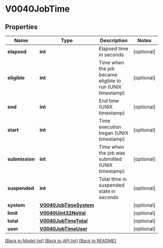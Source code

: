# V0040JobTime

## Properties
Name | Type | Description | Notes
------------ | ------------- | ------------- | -------------
**elapsed** | **int** | Elapsed time in seconds | [optional] 
**eligible** | **int** | Time when the job became eligible to run (UNIX timestamp) | [optional] 
**end** | **int** | End time (UNIX timestamp) | [optional] 
**start** | **int** | Time execution began (UNIX timestamp) | [optional] 
**submission** | **int** | Time when the job was submitted (UNIX timestamp) | [optional] 
**suspended** | **int** | Total time in suspended state in seconds | [optional] 
**system** | [**V0040JobTimeSystem**](V0040JobTimeSystem.md) |  | [optional] 
**limit** | [**V0040Uint32NoVal**](V0040Uint32NoVal.md) |  | [optional] 
**total** | [**V0040JobTimeTotal**](V0040JobTimeTotal.md) |  | [optional] 
**user** | [**V0040JobTimeUser**](V0040JobTimeUser.md) |  | [optional] 

[[Back to Model list]](../README.md#documentation-for-models) [[Back to API list]](../README.md#documentation-for-api-endpoints) [[Back to README]](../README.md)


